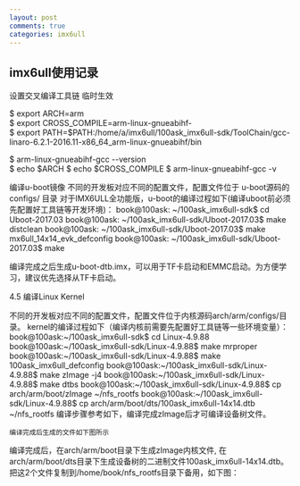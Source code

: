 ```yaml
---
layout: post
comments: true
categories: imx6ull
---
```

## imx6ull使用记录


设置交叉编译工具链 临时生效  <br>

$ export ARCH=arm    <br>
$ export CROSS_COMPILE=arm-linux-gnueabihf-   <br>
$ export PATH=$PATH:/home/a/imx6ull/100ask_imx6ull-sdk/ToolChain/gcc-linaro-6.2.1-2016.11-x86_64_arm-linux-gnueabihf/bin  <br>

$ arm-linux-gnueabihf-gcc --version   <br>
$ echo $ARCH
$ echo $CROSS_COMPILE
$ arm-linux-gnueabihf-gcc -v


编译u-boot镜像
不同的开发板对应不同的配置文件，配置文件位于 u-boot源码的configs/ 目录
对于IMX6ULL全功能版，u-boot的编译过程如下(编译uboot前必须先配置好工具链等开发环境)：
book@100ask: ~/100ask_imx6ull-sdk$ cd Uboot-2017.03
book@100ask: ~/100ask_imx6ull-sdk/Uboot-2017.03$ make distclean
book@100ask: ~/100ask_imx6ull-sdk/Uboot-2017.03$ make  mx6ull_14x14_evk_defconfig 
book@100ask: ~/100ask_imx6ull-sdk/Uboot-2017.03$ make

编译完成之后生成u-boot-dtb.imx，可以用于TF卡启动和EMMC启动。为方便学习，建议优先选择从TF卡启动。



4.5	编译Linux Kernel

不同的开发板对应不同的配置文件，配置文件位于内核源码arch/arm/configs/目录。
kernel的编译过程如下（编译内核前需要先配置好工具链等一些环境变量）：
book@100ask:~/100ask_imx6ull-sdk$ cd Linux-4.9.88
book@100ask:~/100ask_imx6ull-sdk/Linux-4.9.88$ make mrproper
book@100ask:~/100ask_imx6ull-sdk/Linux-4.9.88$ make 100ask_imx6ull_defconfig
book@100ask:~/100ask_imx6ull-sdk/Linux-4.9.88$ make zImage  -j4
book@100ask:~/100ask_imx6ull-sdk/Linux-4.9.88$ make dtbs
book@100ask:~/100ask_imx6ull-sdk/Linux-4.9.88$ cp arch/arm/boot/zImage ~/nfs_rootfs
book@100ask:~/100ask_imx6ull-sdk/Linux-4.9.88$ cp arch/arm/boot/dts/100ask_imx6ull-14x14.dtb  ~/nfs_rootfs
	编译步骤参考如下，编译完成zImage后才可编译设备树文件。
 
	编译完成后生成的文件如下图所示
 
编译完成后，在arch/arm/boot目录下生成zImage内核文件, 在arch/arm/boot/dts目录下生成设备树的二进制文件100ask_imx6ull-14x14.dtb。
把这2个文件复制到/home/book/nfs_rootfs目录下备用，如下图：

